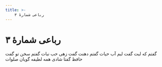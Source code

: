 ```yaml
---
title: >-
    رباعی شمارهٔ ۳
---
```

# رباعی شمارهٔ ۳

گفتم که لبت گفت لبم آب حیات
گفتم دهنت گفت زهی حب نبات
گفتم سخن تو گفت حافظ گفتا
شادی همه لطیفه گویان صلوات
